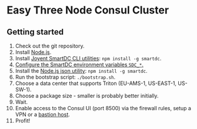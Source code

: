 # Easy Three Node Consul Cluster

## Getting started

 1. Check out the git repository.
 2. Install [Node.js](https://nodejs.org).
 3. Install [Joyent SmartDC CLI utilities](https://github.com/joyent/node-smartdc): `npm install -g smartdc`.
 4. [Configure the SmartDC environment variables `SDC_*`.](https://github.com/joyent/node-smartdc#cli-setup-and-authentication)
 5. Install the [Node.js json utility](https://github.com/trentm/json): `npm install -g smartdc`.
 6. Run the bootstrap script: `./bootstrap.sh`.
 7. Choose a data center that supports Triton (EU-AMS-1, US-EAST-1, US-SW-1).
 8. Choose a package size - smaller is probably better initially.
 9. Wait.
10. Enable access to the Consul UI (port 8500) via the firewall rules, setup a VPN or a [bastion host](https://en.wikipedia.org/wiki/Bastion_host).
11. Profit!
